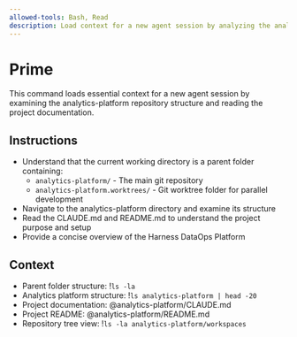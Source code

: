 ```yaml
---
allowed-tools: Bash, Read
description: Load context for a new agent session by analyzing the analytics-platform codebase structure and documentation
---
```


# Prime

This command loads essential context for a new agent session by examining the analytics-platform repository structure and reading the project documentation.

## Instructions
- Understand that the current working directory is a parent folder containing:
  - `analytics-platform/` - The main git repository
  - `analytics-platform.worktrees/` - Git worktree folder for parallel development
- Navigate to the analytics-platform directory and examine its structure
- Read the CLAUDE.md and README.md to understand the project purpose and setup
- Provide a concise overview of the Harness DataOps Platform

## Context
- Parent folder structure: !`ls -la`
- Analytics platform structure: !`ls analytics-platform | head -20`
- Project documentation: @analytics-platform/CLAUDE.md
- Project README: @analytics-platform/README.md
- Repository tree view: !`ls -la analytics-platform/workspaces`
